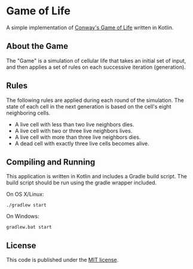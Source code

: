 # Game of Life

A simple implementation of [Conway's Game of Life](https://en.wikipedia.org/wiki/Conway%27s_Game_of_Life) written in Kotlin. 

## About the Game

The "Game" is a simulation of cellular life that takes an initial set of input, and then applies a set of rules
on each successive iteration (generation).

## Rules

The following rules are applied during each round of the simulation. The state of each cell in the next generation is 
based on the  cell's eight neighboring cells.

 * A live cell with less than two live neighbors dies.
 * A live cell with two or three live neighbors lives.
 * A live cell with more than three live neighbors dies.
 * A dead cell with exactly three live cells becomes alive. 
 
 ## Compiling and Running
 
 This application is written in Kotlin and includes a Gradle build script. The build script should be run using the 
 gradle wrapper included.
 
 On OS X/Linux:
 
 ```
 ./gradlew start
 ```

On Windows:

```
gradlew.bat start
```
 
 ## License

This code is published under the [MIT license](LICENSE). 
